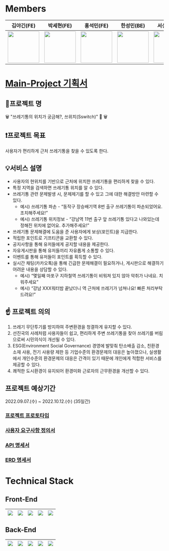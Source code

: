 # Members

|         김야긴(FE)         |         박세현(FE)         |         홍석민(FE)         |         한성민(BE)         |          서성민(BE)         |
|--------------------------|---------------------------|--------------------------|--------------------------|----------------------------|
|<img src="https://user-images.githubusercontent.com/104137221/189057751-0694bd9b-1dbe-4b52-a663-a354cc6ae34a.png" width="100" height="100">|<img src="https://avatars.githubusercontent.com/u/104138055?v=4" width="100" height="100">|<img src="https://user-images.githubusercontent.com/99874863/189057764-51e69f45-a3a0-4938-ae6b-fcec20ec48d4.jpg" width="100" height="100">|<img src="https://user-images.githubusercontent.com/104137221/189061270-819345e6-8cc2-4dda-b7cb-19eaa6f3751d.png" width="100" height="100">|<img src="https://avatars.githubusercontent.com/u/96583210?v=4" width="100" height="100">|


# [Main-Project 기획서](https://www.notion.so/codestates/Main-Project-7868dfc9b9454baba3bdf0cb9de9e179#10797ceb99bd452dacd4053a37c6b450)
## 🌟프로젝트 명 
🗑️  "쓰레기통의 위치가 궁금해?, 쓰위치(Sswitch)" 🚯 🗑️ 

## ❗프로젝트 목표
사용자가 편리하게 근처 쓰레기통을 찾을 수 있도록 한다.

## 💡서비스 설명
- 사용자의 현위치를 기반으로 근처에 위치한 쓰레기통을 편리하게 찾을 수 있다.
- 특정 지역을 검색하면 쓰레기통 위치를 알 수 있다.
- 쓰레기통 관련 문제발생 시, 문제제기를 할 수 있고 그에 대한 해결방안 마련할 수 있다.
    - 예시) 쓰레기통 파손 - “동작구 장승배기역 8번 출구 쓰레기통이 파손되었어요. 조치해주세요!”
    - 예시) 쓰레기통 위치정보 - “강남역 11번 출구 앞 쓰레기통 있다고 나와있는데 정해진 위치에 없어요. 추가해주세요!”
- 쓰레기통 문제해결에 도움을 준 사용자에게 보상(포인트)을 지급한다.
- 적립한 포인트로 기프티콘을 교환할 수 있다.
- 공지사항을 통해 유저들에게 공지할 내용을 제공한다.
- 자유게시판을 통해 유저들끼리 자유롭게 소통할 수 있다.
- 이벤트를 통해 유저들이 포인트를 획득할 수 있다.
- 실시간 채팅(카카오톡)을 통해 긴급한 문제해결이 필요하거나, 게시판으로 해결하기 어려운 내용을 상담할 수 있다.
    - 예시) “몇일째 마포구 지하철역 쓰레기통이 비워져 있지 않아 악취가 나네요. 치워주세요”
    - 예시) “강남 XXX워터밤 끝났더니 역 근처에 쓰레기가 넘쳐나요! 빠른 처리부탁드려요!”
    
## ☝ 프로젝트 의의
1. 쓰레기 무단투기를 방지하여 주변환경을 청결하게 유지할 수 있다.
2. 선진국의 사례처럼 사용자들이 쉽고, 편리하게 주변 쓰레기통을 찾아 쓰레기를 버림으로써 시민의식이 개선될 수 있다.
3. ESG(Environment Social Governance) 경영에 발맞춰 탄소배출 감소, 친환경 소재 사용, 전기 사용량 제한 등 기업수준의 환경문제의 대응은 높아졌으나, 실생활에서 개인수준의 환경문제의 대응은 간격이 있기 때문에 개인에게 적합한 서비스를 제공할 수 있다.
4. 쾌적한 도시환경이 유지되어 환경미화 근로자의 근무환경을 개선할 수 있다.

## 프로젝트 예상기간
2022.09.07.(수) ~ 2022.10.12.(수) (35일간)

### [프로젝트 프로토타입](https://www.figma.com/file/Rpy3eN8tFAYRHHYgeRxs17/Untitled?node-id=0%3A1)
### [사용자 요구사항 정의서](https://docs.google.com/spreadsheets/d/1_aL_k1XiEbeOjp34L2AyIYex2pmMOy65XnZCuy16nz0/edit?usp=sharing)
### [API 명세서](https://documenter.getpostman.com/view/21357729/VVBZQj34)
### [ERD 명세서](https://www.erdcloud.com/)


# Technical Stack
## Front-End
| <img src="https://img.shields.io/badge/html5-E34F26?style=for-the-badge&logo=html5&logoColor=white"> | <img src="https://img.shields.io/badge/React-61DAFB?style=for-the-badge&logo=React&logoColor=black"> | <img src="https://img.shields.io/badge/Redux-764ABC?style=for-the-badge&logo=Redux&logoColor=white"> |<img src="https://img.shields.io/badge/styled components-DB7093?style=flat-square&logo=styled-components&logoColor=white"/>| <img src="https://img.shields.io/badge/Kakao Map-F3DC04?style=for-the-badge&logo=kakao&logoColor=black"> |
|-----|-----|-----|-----|-----|

## Back-End
|<img src="https://img.shields.io/badge/JAVA-007396?style=for-the-badge&logo=java&logoColor=white">|<img src="https://img.shields.io/badge/Spring-6DB33F?style=for-the-badge&logo=Spring&logoColor=white">|<img src="https://img.shields.io/badge/SpringBoot-6DB33F?style=for-the-badge&logo=SpringBoot&logoColor=white">|<img src="https://img.shields.io/badge/SrpingSecurity-6DB33F?style=for-the-badge&logo=SpringSecurity&logoColor=white">|<img src="https://img.shields.io/badge/mysql-4479A1?style=for-the-badge&logo=mysql&logoColor=white">|
|-----|-----|-----|-----|-----|
